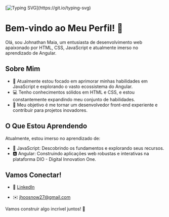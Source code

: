 [![Typing SVG](https://readme-typing-svg.herokuapp.com?font=Fira+Code&duration=500&pause=1000&background=000000&center=true&vCenter=true&random=false&width=435&lines=Hello+World!)](https://git.io/typing-svg)

# Bem-vindo ao Meu Perfil! 👋

Olá, sou Johnathan Maia, um entusiasta de desenvolvimento web apaixonado por HTML, CSS, JavaScript e atualmente imerso no aprendizado de Angular.

## Sobre Mim

- 🌱 Atualmente estou focado em aprimorar minhas habilidades em JavaScript e explorando o vasto ecossistema do Angular.
- 💻 Tenho conhecimentos sólidos em HTML e CSS, e estou constantemente expandindo meu conjunto de habilidades.
- 🚀 Meu objetivo é me tornar um desenvolvedor front-end experiente e contribuir para projetos inovadores.


## O Que Estou Aprendendo

Atualmente, estou imerso no aprendizado de:

- 📖 JavaScript: Descobrindo os fundamentos e explorando seus recursos.
- 🅰️ Angular: Construindo aplicações web robustas e interativas na plataforma DIO - Digital Innovation One.

## Vamos Conectar!


- 💼 [LinkedIn](https://www.linkedin.com/in/jhoo-snow/)


- ✉️ [jhoosnow27@gmail.com](jhoosnow27@gmail.com)



Vamos construir algo incrível juntos! 🚀
